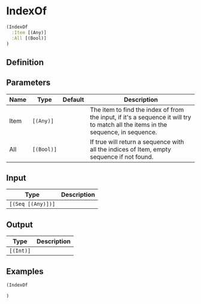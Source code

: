 # IndexOf

```clojure
(IndexOf
  :Item [(Any)]
  :All [(Bool)]
)
```

## Definition


## Parameters
| Name | Type | Default | Description |
|------|------|---------|-------------|
| Item | `[(Any)]` |  | The item to find the index of from the input, if it's a sequence it will try to match all the items in the sequence, in sequence. |
| All | `[(Bool)]` |  | If true will return a sequence with all the indices of Item, empty sequence if not found. |


## Input
| Type | Description |
|------|-------------|
| `[(Seq [(Any)])]` |  |


## Output
| Type | Description |
|------|-------------|
| `[(Int)]` |  |


## Examples

```clojure
(IndexOf

)
```

